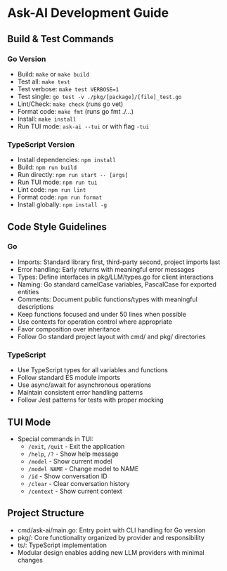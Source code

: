 # Ask-AI Development Guide

## Build & Test Commands

### Go Version
- Build: `make` or `make build`
- Test all: `make test` 
- Test verbose: `make test VERBOSE=1`
- Test single: `go test -v ./pkg/[package]/[file]_test.go`
- Lint/Check: `make check` (runs go vet)
- Format code: `make fmt` (runs go fmt ./...)
- Install: `make install`
- Run TUI mode: `ask-ai --tui` or with flag `-tui`

### TypeScript Version
- Install dependencies: `npm install`
- Build: `npm run build`
- Run directly: `npm run start -- [args]`
- Run TUI mode: `npm run tui`
- Lint code: `npm run lint`
- Format code: `npm run format`
- Install globally: `npm install -g`

## Code Style Guidelines

### Go
- Imports: Standard library first, third-party second, project imports last
- Error handling: Early returns with meaningful error messages
- Types: Define interfaces in pkg/LLM/types.go for client interactions
- Naming: Go standard camelCase variables, PascalCase for exported entities
- Comments: Document public functions/types with meaningful descriptions
- Keep functions focused and under 50 lines when possible
- Use contexts for operation control where appropriate
- Favor composition over inheritance
- Follow Go standard project layout with cmd/ and pkg/ directories

### TypeScript
- Use TypeScript types for all variables and functions
- Follow standard ES module imports
- Use async/await for asynchronous operations
- Maintain consistent error handling patterns
- Follow Jest patterns for tests with proper mocking

## TUI Mode
- Special commands in TUI:
  - `/exit`, `/quit` - Exit the application
  - `/help`, `/?` - Show help message
  - `/model` - Show current model
  - `/model NAME` - Change model to NAME
  - `/id` - Show conversation ID
  - `/clear` - Clear conversation history
  - `/context` - Show current context

## Project Structure
- cmd/ask-ai/main.go: Entry point with CLI handling for Go version
- pkg/: Core functionality organized by provider and responsibility
- ts/: TypeScript implementation
- Modular design enables adding new LLM providers with minimal changes